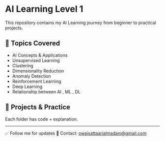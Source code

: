 # AI Learning Level 1
This repository contains my AI Learning journey from beginner to practical projects.

## 🔹 Topics Covered
- AI Concepts & Applications
- Unsupervised Learning
-   Clustering
-   Dimensionality Reduction
-   Anomaly Detection
- Reinforcement Learning
- Deep Learning
- Relationship between AI , ML , DL
## 📁 Projects & Practice
Each folder has code + explanation.

---
✅ Follow me for updates
📧 Contact: owaisattaarialmadani@gmail.com

